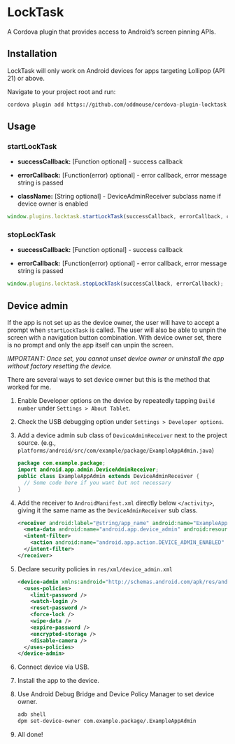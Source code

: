 # LockTask

A Cordova plugin that provides access to Android’s screen pinning APIs.

## Installation

LockTask will only work on Android devices for apps targeting Lollipop (API 21) or above.

Navigate to your project root and run:

```sh
cordova plugin add https://github.com/oddmouse/cordova-plugin-locktask.git
```

## Usage

### startLockTask

- **successCallback:** [Function optional] - success callback

- **errorCallback:** [Function(error) optional] - error callback, error message string is passed

- **className:** [String optional] - DeviceAdminReceiver subclass name if device owner is enabled

```js
window.plugins.locktask.startLockTask(successCallback, errorCallback, className);
```

### stopLockTask

- **successCallback:** [Function optional] - success callback

- **errorCallback:** [Function(error) optional] - error callback, error message string is passed

```js
window.plugins.locktask.stopLockTask(successCallback, errorCallback);
```

## Device admin

If the app is not set up as the device owner, the user will have to accept a prompt when `startLockTask` is called. The user will also be able to unpin the screen with a navigation button combination. With device owner set, there is no prompt and only the app itself can unpin the screen.

*IMPORTANT: Once set, you cannot unset device owner or uninstall the app without factory resetting the device.*

There are several ways to set device owner but this is the method that worked for me.

1. Enable Developer options on the device by repeatedly tapping `Build number` under `Settings > About Tablet`.

1. Check the USB debugging option under `Settings > Developer options`.

1. Add a device admin sub class of `DeviceAdminReceiver` next to the project source. (e.g., `platforms/android/src/com/example/package/ExampleAppAdmin.java`)

    ```java
    package com.example.package;
    import android.app.admin.DeviceAdminReceiver;
    public class ExampleAppAdmin extends DeviceAdminReceiver {
      // Some code here if you want but not necessary
    }
    ```

1. Add the receiver to `AndroidManifest.xml` directly below `</activity>`, giving it the same name as the `DeviceAdminReceiver` sub class.

    ```xml
    <receiver android:label="@string/app_name" android:name="ExampleAppAdmin" android:permission="android.permission.BIND_DEVICE_ADMIN">
      <meta-data android:name="android.app.device_admin" android:resource="@xml/device_admin" />
      <intent-filter>
        <action android:name="android.app.action.DEVICE_ADMIN_ENABLED" />
      </intent-filter>
    </receiver>
    ```

1. Declare security policies in `res/xml/device_admin.xml`

    ```xml
    <device-admin xmlns:android="http://schemas.android.com/apk/res/android">
      <uses-policies>
        <limit-password />
        <watch-login />
        <reset-password />
        <force-lock />
        <wipe-data />
        <expire-password />
        <encrypted-storage />
        <disable-camera />
      </uses-policies>
    </device-admin>
    ```

1. Connect device via USB.

1. Install the app to the device.

1. Use Android Debug Bridge and Device Policy Manager to set device owner.

    ```sh
    adb shell
    dpm set-device-owner com.example.package/.ExampleAppAdmin
    ```

1. All done!
